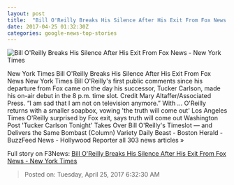 ```yaml
---
layout: post
title:  "Bill O'Reilly Breaks His Silence After His Exit From Fox News - New York Times"
date: 2017-04-25 01:32:30Z
categories: google-news-top-stories
---
```


![Bill O'Reilly Breaks His Silence After His Exit From Fox News - New York Times](https://static01.nyt.com/images/2017/04/25/business/25FOXsub/25FOXsub-facebookJumbo.jpg)

New York Times Bill O'Reilly Breaks His Silence After His Exit From Fox News New York Times Bill O'Reilly's first public comments since his departure from Fox came on the day his successor, Tucker Carlson, made his on-air debut in the 8 p.m. time slot. Credit Mary Altaffer/Associated Press. “I am sad that I am not on television anymore.” With ... O'Reilly returns with a smaller soapbox, vowing 'the truth will come out' Los Angeles Times O'Reilly surprised by Fox exit, says truth will come out Washington Post 'Tucker Carlson Tonight' Takes Over Bill O'Reilly's Timeslot — and Delivers the Same Bombast (Column) Variety Daily Beast - Boston Herald - BuzzFeed News - Hollywood Reporter all 303 news articles »


Full story on F3News: [Bill O'Reilly Breaks His Silence After His Exit From Fox News - New York Times](http://www.f3nws.com/n/XyETuF)

> Posted on: Tuesday, April 25, 2017 6:32:30 AM
